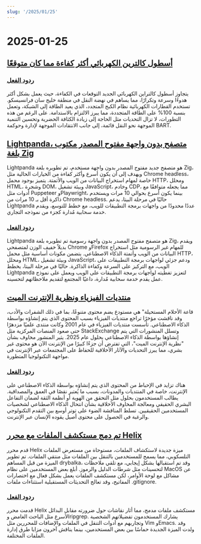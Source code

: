 ```yaml
---
slug: '/2025/01/25'
---
```


# 2025-01-25

## [أسطول كالترين الكهربائي أكثر كفاءة مما كان متوقعًا](https://www.caltrain.com/news/caltrains-electric-fleet-more-efficient-expected)

### [ردود الفعل](https://news.ycombinator.com/item?id=42818692)

يتجاوز أسطول كالتراين الكهربائي الجديد التوقعات في الكفاءة، حيث يعمل بشكل أكثر هدوءًا وسرعة وتكرارًا، مما يساهم في نهضة النقل في منطقة خليج سان فرانسيسكو. تستخدم القطارات الكهربائية نظام الكبح المتجدد، الذي يعيد الطاقة إلى الشبكة، وتعمل بنسبة 100% على الطاقة المتجددة، مما يبرز الالتزام بالاستدامة. على الرغم من هذه التطورات، لا تزال التحديات مثل الحاجة إلى زيادة الكثافة الحضرية وتحسين التنمية الموجهة نحو النقل قائمة، إلى جانب الانتقادات الموجهة لإدارة وحوكمة BART.

## [Lightpanda، متصفح بدون واجهة مفتوح المصدر مكتوب بلغة Zig](https://github.com/lightpanda-io/browser)

Lightpanda هو متصفح جديد مفتوح المصدر بدون واجهة مستخدم، تم تطويره بلغة Zig، ويهدف إلى أن يكون أسرع وأكثر كفاءة من الخيارات الحالية مثل Chrome headless، خاصة لمهام استخراج البيانات من الويب والأتمتة. يتميز بوجود محمل HTTP، ومحلل HTML، وشجرة DOM، وبيئة تشغيل JavaScript، وخادم CDP، مما يجعله متوافقًا مع أدوات مثل Puppeteer وPlaywright، بينما يكون أسرع بحوالي 10 مرات ويستخدم ذاكرة أقل بـ 10 مرات من Chrome headless. حاليًا في مرحلة البيتا، يدعم Lightpanda عددًا محدودًا من واجهات برمجة التطبيقات للويب، مع خطط للتوسع، ويقدم خدمة سحابية مُدارة كجزء من نموذجه التجاري.

### [ردود الفعل](https://news.ycombinator.com/item?id=42817439)

Lightpanda هو متصفح مفتوح المصدر بدون واجهة رسومية تم تطويره بلغة Zig، ويقدم بديلاً خفيف الوزن لمتصفحي Chrome وFirefox للمهام غير الرسومية مثل استخراج البيانات من الويب وأتمتة الذكاء الاصطناعي. يتضمن مكونات أساسية مثل محمل HTTP، ومحلل HTML، وبيئة تشغيل JavaScript، ودعم جزئي لواجهات برمجة التطبيقات على الويب، مع التركيز على السرعة وكفاءة الذاكرة. حاليًا في مرحلة البيتا، يخطط Lightpanda لتعزيز تغطيته لواجهات برمجة التطبيقات على الويب ويعمل على نموذج عمل يقدم خدمة سحابية مُدارة، داعيًا المجتمع لتقديم ملاحظاتهم لتحسينه.

## [منتديات الفيزياء ونظرية الإنترنت الميت](https://hallofdreams.org/posts/physicsforums/)

قاعة الأحلام المستحيلة" هي مستودع يضم محتوى متنوعًا، بما في ذلك الشفرات والأدب، وقد ناقشت مؤخرًا تراجع منتديات الفيزياء بسبب المحتوى الذي يتم إنشاؤه بواسطة الذكاء الاصطناعي. تأسست منتديات الفيزياء في عام 2001 وكانت منتدى علميًا مزدهرًا حتى صعود المنصات المركزية مثل StackExchange وتسلل المنشورات التي يتم إنشاؤها بواسطة الذكاء الاصطناعي بحلول عام 2025. يثير المنشور مخاوف بشأن "نظرية الإنترنت الميت"، التي تفترض أن جزءًا كبيرًا من الإنترنت الآن هو محتوى غير بشري، مما يبرز التحديات والآثار الأخلاقية للحفاظ على المجتمعات عبر الإنترنت في مواجهة التكنولوجيا المتطورة.

### [ردود الفعل](https://news.ycombinator.com/item?id=42816284)

هناك تزايد في الإحباط من المحتوى الذي يتم إنشاؤه بواسطة الذكاء الاصطناعي على الإنترنت، خاصة في المنتديات والمدونات، بسبب ما يُعتبر نقصًا في العمق والمصداقية. يطالب المستخدمون بحلول مثل التحقق من الهوية أو أنظمة الثقة لضمان التفاعل البشري الحقيقي ومعالجة المخاوف الأخلاقية بشأن انتحال الذكاء الاصطناعي لشخصيات المستخدمين الحقيقيين. تسلط المناقشة الضوء على توتر أوسع بين التقدم التكنولوجي والرغبة في الحصول على محتوى أصيل يقوده الإنسان عبر الإنترنت.

## [تم دمج مستكشف الملفات مع محرر Helix](https://github.com/helix-editor/helix/pull/11285)

قدم محرر Helix ميزة جديدة لاستكشاف الملفات، مستوحاة من مستعرض الملفات التلسكوبي، مما يسمح للمستخدمين بالتنقل بين الملفات مثل منتقي الملفات. تم تطوير الميزة من قبل المساهم drybalka، وقد تم استقبالها بشكل إيجابي، مع تلقي ملاحظات لتحسينات مثل شرطات الدليل والرموز. أبلغ بعض المستخدمين على نظام MacOS عن مشاكل مع لوحة الأوامر، لكن مستكشف الملفات يعمل بشكل فعال مع اختصارات المفاتيح، وقد تعالج التحديثات المستقبلية استثناءات ملفات .gitignore.

### [ردود الفعل](https://news.ycombinator.com/item?id=42818278)

قدمت محرر Helix مستكشف ملفات مدمج، مما أثار نقاشات حول ضرورته مقابل البدائل الأسرع مثل الباحث الغامض وripgrep. يشارك المستخدمون تفضيلاتهم الشخصية وتجاربهم مع أدوات التنقل في الملفات والإضافات للمحررين مثل Vim وEmacs. وقد ولدت الميزة الجديدة حماسًا بين بعض المستخدمين، بينما يناقش آخرون مزايا طرق إدارة الملفات المختلفة.

<head>
  <meta property="og:title" content="أسطول كالترين الكهربائي أكثر كفاءة مما كان متوقعًا" />
  <meta property="og:type" content="website" />
  <meta property="og:image" content="https://og.cho.sh/api/og/?title=%D8%A3%D8%B3%D8%B7%D9%88%D9%84%20%D9%83%D8%A7%D9%84%D8%AA%D8%B1%D9%8A%D9%86%20%D8%A7%D9%84%D9%83%D9%87%D8%B1%D8%A8%D8%A7%D8%A6%D9%8A%20%D8%A3%D9%83%D8%AB%D8%B1%20%D9%83%D9%81%D8%A7%D8%A1%D8%A9%20%D9%85%D9%85%D8%A7%20%D9%83%D8%A7%D9%86%20%D9%85%D8%AA%D9%88%D9%82%D8%B9%D9%8B%D8%A7&subheading=%D8%A7%D9%84%D8%B3%D8%A8%D8%AA%D8%8C%20%D9%A2%D9%A5%20%D9%8A%D9%86%D8%A7%D9%8A%D8%B1%20%D9%A2%D9%A0%D9%A2%D9%A5%3A%20%D9%85%D9%84%D8%AE%D8%B5%20%D8%A3%D8%AE%D8%A8%D8%A7%D8%B1%20%D8%A7%D9%84%D9%82%D8%B1%D8%A7%D8%B5%D9%86%D8%A9" />
</head>
